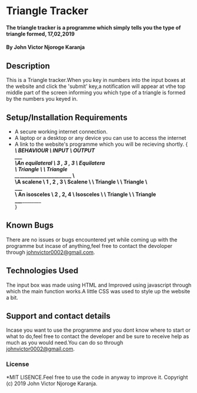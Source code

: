 # Triangle Tracker
#### The triangle tracker is a programme which simply tells you the type of triangle formed, 17,02,2019
#### By John Victor Njoroge Karanja
## Description
This is a Triangle tracker.When you key in numbers into the input boxes at the website and click the 'submit' key,a notification will appear at vthe top middle part of the screen informing you which type of a triangle is formed by the numbers you keyed in. 
## Setup/Installation Requirements
* A secure working internet connection.
* A laptop or a desktop or any device you can use to access the internet
* A link to the website's programme which you will be recieving shortly.
{_____________________________________________________________\
\ BEHAVIOUR       \           INPUT    \        OUTPUT        \
\_________________\____________________\______________________\
\An equilateral   \  3 , 3 , 3         \ Equilatera           \
\  Triangle       \                    \    Triangle          \
\_________________\____________________\_____________________ \  
\A scalene        \   1 , 2 , 3        \  Scalene             \ 
\   Triangle      \                    \    Triangle          \  
\_________________\____________________\______________________\
\ An isosceles    \   2 , 2, 4         \   Isosceles          \ 
\    Triangle     \                    \     Triangle         \
\_________________\____________________\______________________\
}
## Known Bugs
There are no issues or bugs encountered yet while coming up with the programme but incase of anything,feel free to contact the devoloper through johnvictor0002@gmail.com. 
## Technologies Used
The input box was made using HTML and Improved using javascript through which the main function works.A little CSS was used to style up the website a bit.
## Support and contact details
Incase you want to use the programme and you dont know where to start or what to do,feel free to contact the developer and be sure to receive help as much as you would need.You can do so through johnvictor0002@gmail.com.
### License
*MIT LISENCE.Feel free to use the code in anyway to improve it.
Copyright (c) 2019 John Victor Njoroge Karanja.
